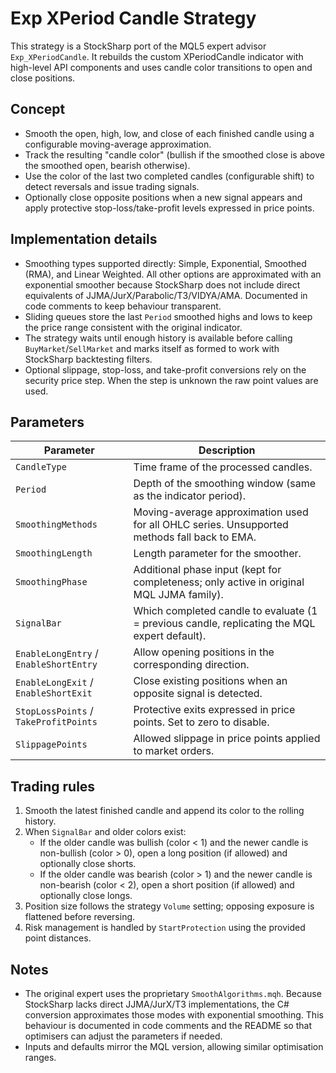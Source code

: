 # Exp XPeriod Candle Strategy

This strategy is a StockSharp port of the MQL5 expert advisor `Exp_XPeriodCandle`. It rebuilds the custom XPeriodCandle indicator with high-level API components and uses candle color transitions to open and close positions.

## Concept

* Smooth the open, high, low, and close of each finished candle using a configurable moving-average approximation.
* Track the resulting "candle color" (bullish if the smoothed close is above the smoothed open, bearish otherwise).
* Use the color of the last two completed candles (configurable shift) to detect reversals and issue trading signals.
* Optionally close opposite positions when a new signal appears and apply protective stop-loss/take-profit levels expressed in price points.

## Implementation details

* Smoothing types supported directly: Simple, Exponential, Smoothed (RMA), and Linear Weighted. All other options are approximated with an exponential smoother because StockSharp does not include direct equivalents of JJMA/JurX/Parabolic/T3/VIDYA/AMA. Documented in code comments to keep behaviour transparent.
* Sliding queues store the last `Period` smoothed highs and lows to keep the price range consistent with the original indicator.
* The strategy waits until enough history is available before calling `BuyMarket`/`SellMarket` and marks itself as formed to work with StockSharp backtesting filters.
* Optional slippage, stop-loss, and take-profit conversions rely on the security price step. When the step is unknown the raw point values are used.

## Parameters

| Parameter | Description |
|-----------|-------------|
| `CandleType` | Time frame of the processed candles. |
| `Period` | Depth of the smoothing window (same as the indicator period). |
| `SmoothingMethods` | Moving-average approximation used for all OHLC series. Unsupported methods fall back to EMA. |
| `SmoothingLength` | Length parameter for the smoother. |
| `SmoothingPhase` | Additional phase input (kept for completeness; only active in original MQL JJMA family). |
| `SignalBar` | Which completed candle to evaluate (1 = previous candle, replicating the MQL expert default). |
| `EnableLongEntry` / `EnableShortEntry` | Allow opening positions in the corresponding direction. |
| `EnableLongExit` / `EnableShortExit` | Close existing positions when an opposite signal is detected. |
| `StopLossPoints` / `TakeProfitPoints` | Protective exits expressed in price points. Set to zero to disable. |
| `SlippagePoints` | Allowed slippage in price points applied to market orders. |

## Trading rules

1. Smooth the latest finished candle and append its color to the rolling history.
2. When `SignalBar` and older colors exist:
   * If the older candle was bullish (color < 1) and the newer candle is non-bullish (color > 0), open a long position (if allowed) and optionally close shorts.
   * If the older candle was bearish (color > 1) and the newer candle is non-bearish (color < 2), open a short position (if allowed) and optionally close longs.
3. Position size follows the strategy `Volume` setting; opposing exposure is flattened before reversing.
4. Risk management is handled by `StartProtection` using the provided point distances.

## Notes

* The original expert uses the proprietary `SmoothAlgorithms.mqh`. Because StockSharp lacks direct JJMA/JurX/T3 implementations, the C# conversion approximates those modes with exponential smoothing. This behaviour is documented in code comments and the README so that optimisers can adjust the parameters if needed.
* Inputs and defaults mirror the MQL version, allowing similar optimisation ranges.
